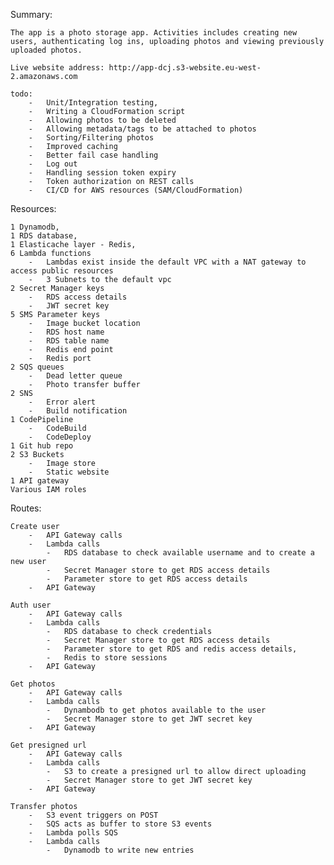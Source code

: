 Summary:

    The app is a photo storage app. Activities includes creating new users, authenticating log ins, uploading photos and viewing previously uploaded photos.

    Live website address: http://app-dcj.s3-website.eu-west-2.amazonaws.com

    todo: 
        -   Unit/Integration testing, 
        -   Writing a CloudFormation script
        -   Allowing photos to be deleted
        -   Allowing metadata/tags to be attached to photos
        -   Sorting/Filtering photos
        -   Improved caching
        -   Better fail case handling
        -   Log out
        -   Handling session token expiry
        -   Token authorization on REST calls
        -   CI/CD for AWS resources (SAM/CloudFormation)

Resources:

    1 Dynamodb,
    1 RDS database,
    1 Elasticache layer - Redis,
    6 Lambda functions
        -   Lambdas exist inside the default VPC with a NAT gateway to access public resources
        -   3 Subnets to the default vpc
    2 Secret Manager keys
        -   RDS access details
        -   JWT secret key
    5 SMS Parameter keys
        -   Image bucket location
        -   RDS host name
        -   RDS table name
        -   Redis end point
        -   Redis port
    2 SQS queues
        -   Dead letter queue
        -   Photo transfer buffer
    2 SNS
        -   Error alert
        -   Build notification
    1 CodePipeline
        -   CodeBuild
        -   CodeDeploy
    1 Git hub repo
    2 S3 Buckets
        -   Image store
        -   Static website
    1 API gateway
    Various IAM roles


Routes:

    Create user
        -   API Gateway calls
        -   Lambda calls
            -   RDS database to check available username and to create a new user
            -   Secret Manager store to get RDS access details
            -   Parameter store to get RDS access details
        -   API Gateway

    Auth user
        -   API Gateway calls
        -   Lambda calls
            -   RDS database to check credentials
            -   Secret Manager store to get RDS access details
            -   Parameter store to get RDS and redis access details,
            -   Redis to store sessions
        -   API Gateway

    Get photos
        -   API Gateway calls
        -   Lambda calls
            -   Dynambodb to get photos available to the user
            -   Secret Manager store to get JWT secret key
        -   API Gateway

    Get presigned url
        -   API Gateway calls
        -   Lambda calls
            -   S3 to create a presigned url to allow direct uploading
            -   Secret Manager store to get JWT secret key
        -   API Gateway

    Transfer photos
        -   S3 event triggers on POST
        -   SQS acts as buffer to store S3 events
        -   Lambda polls SQS
        -   Lambda calls
            -   Dynamodb to write new entries
